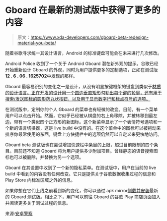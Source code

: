 # Gboard 在最新的测试版中获得了更多的内容

> 原文：<https://www.xda-developers.com/gboard-beta-redesign-material-you-beta/>

随着谷歌寻求统一其设计语言，Android 的标准键盘可能会在未来进行几次修改。

Android Police 收到了一个关于 Android Gboard 潜在新外观的提示。谷歌已经开始重新设计 Gboard 的外观，同时为用户提供更多的定制选项，正如在测试版**12 . 6 . 06 . 1625702**中发现的那样。

Gboard 最容易识别的变化之一是设计，从没有明显按键框架的键盘到类似于[材质的设计语言。正在开发的设计用一个圆边垂直矩形勾勒出每个键的轮廓，还有用于搜索/发送图标的圆形药丸状按钮，以及用于显示数字行和标点符号的选项。](https://www.xda-developers.com/material-you/)

在测试版中，定制你的个人 Gboard 的菜单也有轻微的改变。目前，有一个菜单用户可以点击开始。然而，它似乎已经被从棋盘的右上角移除，并被转移到最左边，带有一个类似四个正方形的新图标。这个新菜单显示了一个表情符号选项和一个新的语言切换器，这是 live build 中没有的。在这个菜单中的图标可以被拖动来排序你最常使用的东西，键盘上方快捷栏中的选项仍然可以自定义来更快地访问。

Gboard beta 测试版也在尝试增加快速栏中条目的上限，超过目前限制的四个条目。目前还不知道 Gboard 将为用户提供多少附加项目。曾经静态的语音搜索图标也可以被删除，并替换为另一个选项。

Gboard 在其设置中收到了一个新的隐私菜单。在测试版中，用户在当前的 live build 中看到的内容没有任何改变。它只是提供关于谷歌数据收集过程的信息和 Play Store 内标准区域之外的信息。

如果你想在它们上线之前看到新的变化，你可以通过 apk mirror[侧载并安装](https://www.xda-developers.com/how-to-sideload-install-android-app-apk/)最新的 Gboard 测试版。相比之下，用户可以前往 Gboard 的谷歌 Play 商店页面加入并阅读更多关于测试过程的信息。

来源:[安卓警察](https://www.androidpolice.com/gboard-quick-access-toolbar-revamp/)